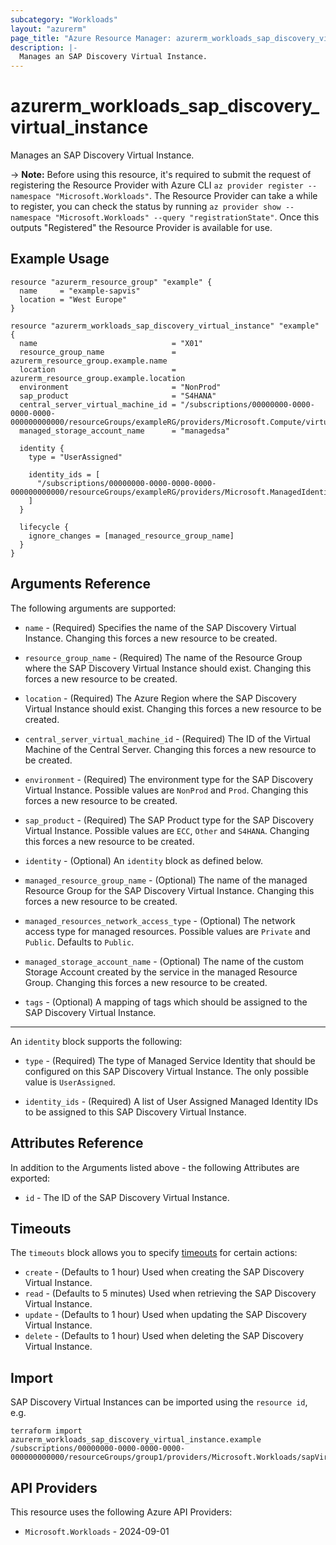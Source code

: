 ```yaml
---
subcategory: "Workloads"
layout: "azurerm"
page_title: "Azure Resource Manager: azurerm_workloads_sap_discovery_virtual_instance"
description: |-
  Manages an SAP Discovery Virtual Instance.
---
```


# azurerm_workloads_sap_discovery_virtual_instance

Manages an SAP Discovery Virtual Instance.

-> **Note:** Before using this resource, it's required to submit the request of registering the Resource Provider with Azure CLI `az provider register --namespace "Microsoft.Workloads"`. The Resource Provider can take a while to register, you can check the status by running `az provider show --namespace "Microsoft.Workloads" --query "registrationState"`. Once this outputs "Registered" the Resource Provider is available for use.

## Example Usage

```hcl
resource "azurerm_resource_group" "example" {
  name     = "example-sapvis"
  location = "West Europe"
}

resource "azurerm_workloads_sap_discovery_virtual_instance" "example" {
  name                              = "X01"
  resource_group_name               = azurerm_resource_group.example.name
  location                          = azurerm_resource_group.example.location
  environment                       = "NonProd"
  sap_product                       = "S4HANA"
  central_server_virtual_machine_id = "/subscriptions/00000000-0000-0000-0000-000000000000/resourceGroups/exampleRG/providers/Microsoft.Compute/virtualMachines/csvm1"
  managed_storage_account_name      = "managedsa"

  identity {
    type = "UserAssigned"

    identity_ids = [
      "/subscriptions/00000000-0000-0000-0000-000000000000/resourceGroups/exampleRG/providers/Microsoft.ManagedIdentity/userAssignedIdentities/uai1"
    ]
  }

  lifecycle {
    ignore_changes = [managed_resource_group_name]
  }
}
```

## Arguments Reference

The following arguments are supported:

* `name` - (Required) Specifies the name of the SAP Discovery Virtual Instance. Changing this forces a new resource to be created.

* `resource_group_name` - (Required) The name of the Resource Group where the SAP Discovery Virtual Instance should exist. Changing this forces a new resource to be created.

* `location` - (Required) The Azure Region where the SAP Discovery Virtual Instance should exist. Changing this forces a new resource to be created.

* `central_server_virtual_machine_id` - (Required) The ID of the Virtual Machine of the Central Server. Changing this forces a new resource to be created.

* `environment` - (Required) The environment type for the SAP Discovery Virtual Instance. Possible values are `NonProd` and `Prod`. Changing this forces a new resource to be created.

* `sap_product` - (Required) The SAP Product type for the SAP Discovery Virtual Instance. Possible values are `ECC`, `Other` and `S4HANA`. Changing this forces a new resource to be created.

* `identity` - (Optional) An `identity` block as defined below.

* `managed_resource_group_name` - (Optional) The name of the managed Resource Group for the SAP Discovery Virtual Instance. Changing this forces a new resource to be created.

* `managed_resources_network_access_type` - (Optional) The network access type for managed resources. Possible values are `Private` and `Public`. Defaults to `Public`.

* `managed_storage_account_name` - (Optional) The name of the custom Storage Account created by the service in the managed Resource Group. Changing this forces a new resource to be created.

* `tags` - (Optional) A mapping of tags which should be assigned to the SAP Discovery Virtual Instance.

---

An `identity` block supports the following:

* `type` - (Required) The type of Managed Service Identity that should be configured on this SAP Discovery Virtual Instance. The only possible value is `UserAssigned`.

* `identity_ids` - (Required) A list of User Assigned Managed Identity IDs to be assigned to this SAP Discovery Virtual Instance.

## Attributes Reference

In addition to the Arguments listed above - the following Attributes are exported:

* `id` - The ID of the SAP Discovery Virtual Instance.

## Timeouts

The `timeouts` block allows you to specify [timeouts](https://www.terraform.io/docs/configuration/resources.html#timeouts) for certain actions:

* `create` - (Defaults to 1 hour) Used when creating the SAP Discovery Virtual Instance.
* `read` - (Defaults to 5 minutes) Used when retrieving the SAP Discovery Virtual Instance.
* `update` - (Defaults to 1 hour) Used when updating the SAP Discovery Virtual Instance.
* `delete` - (Defaults to 1 hour) Used when deleting the SAP Discovery Virtual Instance.

## Import

SAP Discovery Virtual Instances can be imported using the `resource id`, e.g.

```shell
terraform import azurerm_workloads_sap_discovery_virtual_instance.example /subscriptions/00000000-0000-0000-0000-000000000000/resourceGroups/group1/providers/Microsoft.Workloads/sapVirtualInstances/vis1
```

## API Providers
<!-- This section is generated, changes will be overwritten -->
This resource uses the following Azure API Providers:

* `Microsoft.Workloads` - 2024-09-01
